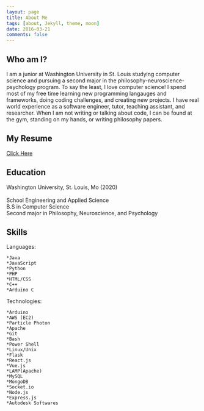 ```yaml
---
layout: page
title: About Me
tags: [about, Jekyll, theme, moon]
date: 2016-03-21
comments: false
---
```


## Who am I?
I am a junior at Washington University in St. Louis studying computer science and pursuing a second major in the philosophy-neuroscience-psychology program. To say the least, I love computer science! I spend most of my free time learning new programming
langauges and frameworks, doing coding challenges, and creating new projects. I have real world experience as a software engineer, tutor, teaching assistant, and researcher. When I am not writing or talking about code, I can be found at the gym, standing on my hands, or writing philosophy papers. 

## My Resume
[Click Here](https://drive.google.com/file/d/1c-TMqpYmLbW4s_xgmFapKCvsOwdAgCv8/view?usp=sharing)

## Education 
Washington University, St. Louis, Mo (2020) <br />							
School Engineering and Applied Science <br />
B.S in Computer Science <br />
Second major in Philosophy, Neuroscience, and Psychology <br />

## Skills
Languages:


    *Java
    *JavaScript
    *Python
    *PHP
    *HTML/CSS
    *C++ 
    *Arduino C
    
    
Technologies: 


    *Arduino 
    *AWS (EC2)
    *Particle Photon 
    *Apache
    *Git 
    *Bash 
    *Power Shell
    *Linux/Unix
    *Flask 
    *React.js
    *Vue.js
    *LAMP(Apache)
    *MySQL
    *MongoDB
    *Socket.io
    *Node.js
    *Express.js
    *Autodesk Softwares


